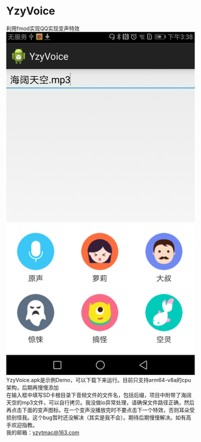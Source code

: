 # YzyVoice
利用fmod实现QQ实现变声特效  
![](https://github.com/yzytmac/YzyVoice/blob/master/YzyVoice.png "图片")  
YzyVoice.apk是示例Demo，可以下载下来运行。目前只支持arm64-v8a的cpu架构，后期再慢慢添加  
在输入框中填写SD卡根目录下音频文件的文件名，包括后缀，项目中附带了海阔天空的mp3文件，可以自行拷贝。我没做io异常处理，请确保文件路径正确，然后再点击下面的变声图标。在一个变声没播放完时不要点击下一个特效，否则耳朵受损别怪我。这个bug暂时还没解决（其实是我不会）。期待后期慢慢解决。如有高手欢迎指教。  
我的邮箱：yzytmac@163.com

